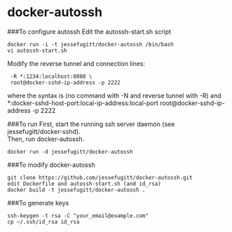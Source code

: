 # docker-autossh

###To configure autossh
Edit the autossh-start.sh script
```
docker run -i -t jessefugitt/docker-autossh /bin/bash
vi autossh-start.sh
```
Modify the reverse tunnel and connection lines:
```
 -R *:1234:localhost:8080 \
 root@docker-sshd-ip-address -p 2222
```
where the syntax is (no command with -N and reverse tunnel with -R) and *:docker-sshd-host-port:local-ip-address:local-port root@docker-sshd-ip-address -p 2222

###To run
First, start the running ssh server daemon (see jessefugitt/docker-sshd).  
Then, run docker-autossh.
```
docker run -d jessefugitt/docker-autossh
```

###To modify docker-autossh
```
git clone https://github.com/jessefugitt/docker-autossh.git
edit Dockerfile and autossh-start.sh (and id_rsa)
docker build -t jessefugitt/docker-autossh .
```

###To generate keys
```
ssh-keygen -t rsa -C "your_email@example.com"
cp ~/.ssh/id_rsa id_rsa
```
